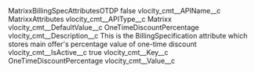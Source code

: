 <?xml version="1.0" encoding="UTF-8"?>
<CustomMetadata xmlns="http://soap.sforce.com/2006/04/metadata" xmlns:xsi="http://www.w3.org/2001/XMLSchema-instance" xmlns:xsd="http://www.w3.org/2001/XMLSchema">
    <label>MatrixxBillingSpecAttributesOTDP</label>
    <protected>false</protected>
    <values>
        <field>vlocity_cmt__APIName__c</field>
        <value xsi:type="xsd:string">MatrixxAttributes</value>
    </values>
    <values>
        <field>vlocity_cmt__APIType__c</field>
        <value xsi:type="xsd:string">Matrixx</value>
    </values>
    <values>
        <field>vlocity_cmt__DefaultValue__c</field>
        <value xsi:type="xsd:string">OneTimeDiscountPercentage</value>
    </values>
    <values>
        <field>vlocity_cmt__Description__c</field>
        <value xsi:type="xsd:string">This is the BillingSpecification attribute which stores main offer&apos;s percentage value of one-time discount</value>
    </values>
    <values>
        <field>vlocity_cmt__IsActive__c</field>
        <value xsi:type="xsd:boolean">true</value>
    </values>
    <values>
        <field>vlocity_cmt__Key__c</field>
        <value xsi:type="xsd:string">OneTimeDiscountPercentage</value>
    </values>
    <values>
        <field>vlocity_cmt__Value__c</field>
        <value xsi:nil="true"/>
    </values>
</CustomMetadata>
